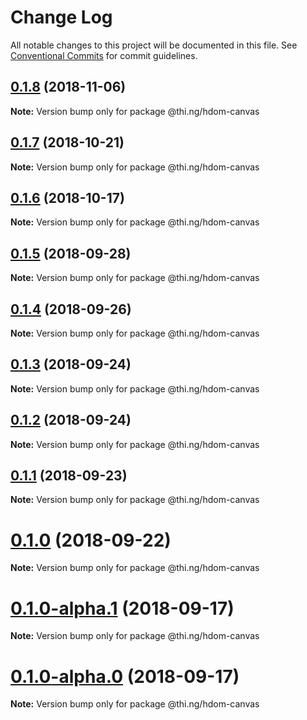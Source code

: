 # Change Log

All notable changes to this project will be documented in this file.
See [Conventional Commits](https://conventionalcommits.org) for commit guidelines.

## [0.1.8](https://github.com/thi-ng/umbrella/compare/@thi.ng/hdom-canvas@0.1.7...@thi.ng/hdom-canvas@0.1.8) (2018-11-06)

**Note:** Version bump only for package @thi.ng/hdom-canvas





## [0.1.7](https://github.com/thi-ng/umbrella/compare/@thi.ng/hdom-canvas@0.1.6...@thi.ng/hdom-canvas@0.1.7) (2018-10-21)

**Note:** Version bump only for package @thi.ng/hdom-canvas





## [0.1.6](https://github.com/thi-ng/umbrella/compare/@thi.ng/hdom-canvas@0.1.5...@thi.ng/hdom-canvas@0.1.6) (2018-10-17)

**Note:** Version bump only for package @thi.ng/hdom-canvas





<a name="0.1.5"></a>
## [0.1.5](https://github.com/thi-ng/umbrella/compare/@thi.ng/hdom-canvas@0.1.4...@thi.ng/hdom-canvas@0.1.5) (2018-09-28)

**Note:** Version bump only for package @thi.ng/hdom-canvas





<a name="0.1.4"></a>
## [0.1.4](https://github.com/thi-ng/umbrella/compare/@thi.ng/hdom-canvas@0.1.3...@thi.ng/hdom-canvas@0.1.4) (2018-09-26)

**Note:** Version bump only for package @thi.ng/hdom-canvas





<a name="0.1.3"></a>
## [0.1.3](https://github.com/thi-ng/umbrella/compare/@thi.ng/hdom-canvas@0.1.2...@thi.ng/hdom-canvas@0.1.3) (2018-09-24)

**Note:** Version bump only for package @thi.ng/hdom-canvas





<a name="0.1.2"></a>
## [0.1.2](https://github.com/thi-ng/umbrella/compare/@thi.ng/hdom-canvas@0.1.1...@thi.ng/hdom-canvas@0.1.2) (2018-09-24)

**Note:** Version bump only for package @thi.ng/hdom-canvas





<a name="0.1.1"></a>
## [0.1.1](https://github.com/thi-ng/umbrella/compare/@thi.ng/hdom-canvas@0.1.0...@thi.ng/hdom-canvas@0.1.1) (2018-09-23)

**Note:** Version bump only for package @thi.ng/hdom-canvas





<a name="0.1.0"></a>
# [0.1.0](https://github.com/thi-ng/umbrella/compare/@thi.ng/hdom-canvas@0.1.0-alpha.1...@thi.ng/hdom-canvas@0.1.0) (2018-09-22)

**Note:** Version bump only for package @thi.ng/hdom-canvas





<a name="0.1.0-alpha.1"></a>
# [0.1.0-alpha.1](https://github.com/thi-ng/umbrella/compare/@thi.ng/hdom-canvas@0.1.0-alpha.0...@thi.ng/hdom-canvas@0.1.0-alpha.1) (2018-09-17)

**Note:** Version bump only for package @thi.ng/hdom-canvas





<a name="0.1.0-alpha.0"></a>
# [0.1.0-alpha.0](https://github.com/thi-ng/umbrella/compare/@thi.ng/hdom-canvas@0.1.0-alpha...@thi.ng/hdom-canvas@0.1.0-alpha.0) (2018-09-17)

**Note:** Version bump only for package @thi.ng/hdom-canvas
